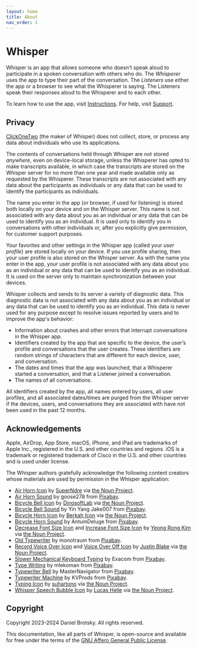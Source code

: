 ```yaml
---
layout: home
title: About
nav_order: 1
---
```


# Whisper

Whisper is an app that allows someone who doesn’t speak aloud to participate in a spoken conversation with others who do. The *Whisperer* uses the app to type their part of the conversation. The *Listeners* use either the app or a browser to see what the Whisperer is saying. The Listeners speak their responses aloud to the Whisperer and to each other.

To learn how to use the app, visit [Instructions](instructions.md). For help, visit [Support](support.md).

## Privacy

[ClickOneTwo](https://clickonetwo.io) (the maker of Whisper) does not collect, store, or process any data about individuals who use its applications.

The contents of conversations held through Whisper are not stored *anywhere*, even on device-local storage, unless the Whisperer has opted to make transcripts available, in which case the transcripts are stored on the Whisper server for no more than one year and made available only as requested by the Whisperer. These transcripts are not associated with any data about the participants as individuals or any data that can be used to identify the participants as individuals.

The name you enter in the app (or browser, if used for listening) is stored both locally on your device and on the Whisper server. This name is not associated with any data about you as an individual or any data that can be used to identify you as an individual. It is used only to identify you in conversations with other individuals or, after you explicitly give permission, for customer support purposes.

Your favorites and other settings in the Whisper app (called your *user profile*) are stored locally on your device. If you use profile sharing, then your user profile is also stored on the Whisper server. As with the name you enter in the app, your user profile is not associated with any data about you as an individual or any data that can be used to identify you as an individual. It is used on the server only to maintain synchronization between your devices.

Whisper collects and sends to its server a variety of diagnostic data.  This diagnostic data is not associated with any data about you as an individual or any data that can be used to identify you as an individual. This data is never used for any purpose except to resolve issues reported by users and to improve the app's behavior:

* Information about crashes and other errors that interrupt conversations in the Whisper app.
* Identifiers created by the app that are specific to the device, the user’s profile and conversations that the user creates. These identifiers are random strings of characters that are different for each device, user, and conversation.
* The dates and times that the app was launched, that a Whisperer started a conversation, and that a Listener joined a conversation.
* The names of all conversations.

All identifiers created by the app, all names entered by users, all user profiles, and all associated dates/times are purged from the Whisper server if the devices, users, and conversations they are associated with have not been used in the past 12 months.

## Acknowledgements

Apple, AirDrop, App Store, macOS, iPhone, and iPad are trademarks of Apple Inc., registered in the U.S. and other countries and regions. iOS is a trademark or registered trademark of Cisco in the U.S. and other countries and is used under license.

The Whisper authors gratefully acknowledge the following content creators whose materials are used by permission in the Whisper application:

- [Air Horn Icon](https://thenounproject.com/icon/air-horn-4437429/) by [SuperNdre](https://thenounproject.com/pccandriaja13/) via [the Noun Project](https://thenounproject.com).
- [Air Horn Sound](https://pixabay.com/sound-effects/air-horn-close-and-loud-106073/) by goose278 from [Pixabay](https://pixabay.com).
- [Bicycle Bell Icon](https://thenounproject.com/icon/4355910/) by [DinosoftLab](https://thenounproject.com/dinosoftlab/) via [the Noun Project](https://thenounproject.com).
- [Bicycle Bell Sound](https://pixabay.com/sound-effects/bike-bell-100665/) by Yin Yang Jake007 from [Pixabay](https://pixabay.com).
- [Bicycle Horn Icon](https://thenounproject.com/icon/horn-2452403/) by [Berkah Icon](https://thenounproject.com/berkahicon/) via [the Noun Project](https://thenounproject.com).
- [Bicycle Horn Sound](https://pixabay.com/sound-effects/bicycle-horn-7126/) by AntumDeluge from [Pixabay](https://pixabay.com).
- [Decrease Font Size Icon](https://thenounproject.com/icon/4866497/) and [Increase Font Size Icon](https://thenounproject.com/icon/4866493/) by [Yeong Rong Kim](https://thenounproject.com/yeongrong.kim.5/) via [the Noun Project](https://thenounproject.com).
- [Old Typewriter](https://pixabay.com/sound-effects/old-typewriter-30090/) by monotraum from [Pixabay](https://pixabay.com).
- [Record Voice Over Icon](https://thenounproject.com/icon/record-voice-over-3644000/) and [Voice Over Off Icon](https://thenounproject.com/icon/voice-over-off-3644052/) by [Justin Blake](https://thenounproject.com/justin.blake.315/) via [the Noun Project](https://thenounproject.com).
- [Slower Mechanical Keyboard Typing](https://pixabay.com/sound-effects/slower-mechanical-keyboard-typing-19960/) by Exacom from [Pixabay](https://pixabay.com).
- [Type Writing](https://pixabay.com/sound-effects/type-writing-6834/) by mlekoman from [Pixabay](https://pixabay.com).
- [Typewriter Bell](https://pixabay.com/sound-effects/typewriter-bell-100087/) by MasterNavigator from [Pixabay](https://pixabay.com).
- [Typewriter Machine](https://pixabay.com/sound-effects/typewriter-machine-64191/) by KVProds from [Pixabay](https://pixabay.com).
- [Typing Icon](https://thenounproject.com/icon/typing-6321562/) by [suhartono](https://thenounproject.com/creator/suhartonophd/) via [the Noun Project](https://thenounproject.com).
- [Whisper Speech Bubble Icon](https://thenounproject.com/icon/whisper-speech-bubble-4215124/) by [Lucas Helle](https://thenounproject.com/lucashelle/) via [the Noun Project](https://thenounproject.com).

## Copyright

Copyright 2023-2024 Daniel Brotsky. All rights reserved.

This documentation, like all parts of Whisper, is open-source and available for free under the terms of the [GNU Affero General Public License](https://www.gnu.org/licenses/agpl-3.0.html).
